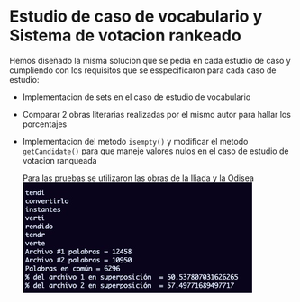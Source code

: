 # Estudio de caso de vocabulario y Sistema de votacion rankeado

Hemos diseñado la misma solucion que se pedia en cada estudio de caso y cumpliendo con los requisitos que se esspecificaron para cada caso de estudio:

* Implementacion de sets en el caso de estudio de vocabulario
* Comparar 2 obras literarias realizadas por el mismo autor para hallar los porcentajes
* Implementacion del metodo `isempty()` y modificar el metodo `getCandidate()` para que maneje valores nulos en el caso de estudio de votacion ranqueada

  Para las pruebas se utilizaron las obras de la Iliada y la Odisea
![texto_alternativo](https://raw.githubusercontent.com/DvKirbo/Estructura-de-datos--UNMSM/main/Ejercicios/semana2/Tarea%20(Caso%20de%20estudio%20vocabulario)/img/prueba.jpeg)
 
